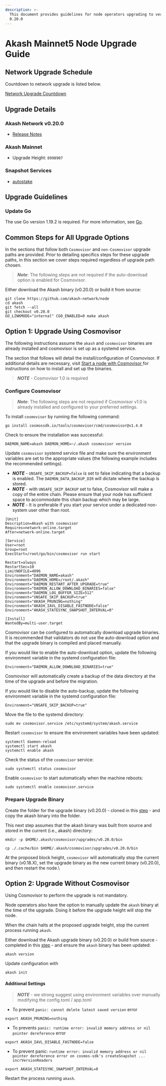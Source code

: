 ```yaml
---
description: >-
  This document provides guidelines for node operators upgrading to version
  0.20.0
---
```


# Akash Mainnet5 Node Upgrade Guide

## Network Upgrade Schedule

Countdown to network upgrade is listed below.

[Network Upgrade Countdown](https://www.mintscan.io/akash/blocks/8998907)

## Upgrade Details

### Akash Network v0.20.0

* [Release Notes](https://github.com/akash-network/node/releases/tag/v0.20.0)

### Akash Mainnet

* Upgrade Height: `8998907`

### Snapshot Services

* [autostake](https://autostake.net/networks/akash#services)

## Upgrade Guidelines

### Update Go

The use Go version 1.19.2 is required. For more information, see [Go](https://golang.org/).

## Common Steps for All Upgrade Options

In the sections that follow both `Cosmovisor` and `non-Cosmovisor` upgrade paths are provided. Prior to detailing specifics steps for these upgrade paths, in this section we cover steps required regardless of upgrade path chosen.

> _**Note**_: The following steps are not required if the auto-download option is enabled for Cosmovisor.

Either download the Akash binary (v0.20.0) or build it from source:

```
git clone https://github.com/akash-network/node
cd akash
git fetch --all
git checkout v0.20.0
GO_LINKMODE="internal" CGO_ENABLED=0 make akash
```

## Option 1: Upgrade Using Cosmovisor

The following instructions assume the `akash` and `cosmovisor` binaries are already installed and cosmovisor is set up as a systemd service.

The section that follows will detail the install/configuration of Cosmovisor. If additional details are necessary, visit [Start a node with Cosmovisor ](https://github.com/akash-network/docs/blob/anil/v3-instructions/guides/node/cosmovisor.md)for instructions on how to install and set up the binaries.

> _**NOTE**_ - Cosmovisor 1.0 is required

### Configure Cosmovisor

> _**Note**_: The following steps are not required if Cosmovisor v1.0 is already installed and configured to your preferred settings.

To install `cosmovisor` by running the following command:

```
go install cosmossdk.io/tools/cosmovisor/cmd/cosmovisor@v1.4.0 
```

Check to ensure the installation was successful:

```
DAEMON_NAME=akash DAEMON_HOME=~/.akash cosmovisor version
```

Update `cosmovisor` systemd service file and make sure the environment variables are set to the appropriate values (the following example includes the recommended settings).

* _**NOTE**_ - `UNSAFE_SKIP_BACKUP=false` is set to false indicating that a backup is enabled. The `DAEMON_DATA_BACKUP_DIR` will dictate where the backup is stored.
* _**NOTE**_ - with `UNSAFE_SKIP_BACKUP` set to false, Cosmovisor will make a copy of the entire chain. Please ensure that your node has sufficient space to accommodate this chain backup which may be large.
* _**NOTE**_ - It is preferable if you start your service under a dedicated non-system user other than root.

```
[Unit]
Description=Akash with cosmovisor
Requires=network-online.target
After=network-online.target

[Service]
User=root
Group=root
ExecStart=/root/go/bin/cosmovisor run start

Restart=always
RestartSec=10
LimitNOFILE=4096
Environment="DAEMON_NAME=akash"
Environment="DAEMON_HOME=/root/.akash"
Environment="DAEMON_RESTART_AFTER_UPGRADE=true"
Environment="DAEMON_ALLOW_DOWNLOAD_BINARIES=false"
Environment="DAEMON_LOG_BUFFER_SIZE=512"
Environment="UNSAFE_SKIP_BACKUP=true"
Environment="AKASH_PRUNING=nothing"
Environment="AKASH_IAVL_DISABLE_FASTNODE=false"
Environment="AKASH_STATESYNC_SNAPSHOT_INTERVAL=0"

[Install]
WantedBy=multi-user.target
```

Cosmovisor can be configured to automatically download upgrade binaries. It is recommended that validators do not use the auto-download option and that the upgrade binary is compiled and placed manually.

If you would like to enable the auto-download option, update the following environment variable in the systemd configuration file:

```
Environment="DAEMON_ALLOW_DOWNLOAD_BINARIES=true"
```

Cosmovisor will automatically create a backup of the data directory at the time of the upgrade and before the migration.

If you would like to disable the auto-backup, update the following environment variable in the systemd configuration file:

```
Environment="UNSAFE_SKIP_BACKUP=true"
```

Move the file to the systemd directory:

```
sudo mv cosmovisor.service /etc/systemd/system/akash.service
```

Restart `cosmovisor` to ensure the environment variables have been updated:

```
systemctl daemon-reload
systemctl start akash
systemctl enable akash
```

Check the status of the `cosmovisor` service:

```
sudo systemctl status cosmovisor
```

Enable `cosmovisor` to start automatically when the machine reboots:

```
sudo systemctl enable cosmovisor.service
```

### Prepare Upgrade Binary

Create the folder for the upgrade binary (v0.20.0) - cloned in this [step](v0.20.0-upgrade-docs.md#common-steps-for-all-upgrade-options) - and copy the akash binary into the folder.

This next step assumes that the akash binary was built from source and stored in the current (i.e., akash) directory:

```
mkdir -p $HOME/.akash/cosmovisor/upgrades/v0.20.0/bin

cp ./.cache/bin $HOME/.akash/cosmovisor/upgrades/v0.20.0/bin
```

At the proposed block height, `cosmovisor` will automatically stop the current binary (v0.18.X), set the upgrade binary as the new current binary (v0.20.0), and then restart the node.\\

## Option 2: Upgrade Without Cosmovisor

Using Cosmovisor to perform the upgrade is not mandatory.

Node operators also have the option to manually update the `akash` binary at the time of the upgrade. Doing it before the upgrade height will stop the node.

When the chain halts at the proposed upgrade height, stop the current process running `akash`.

Either download the Akash upgrade binary (v0.20.0) or build from source - completed in this [step](v0.20.0-upgrade-docs.md#common-steps-for-all-upgrade-options) - and ensure the `akash` binary has been updated:

```
akash version
```

Update configuration with

```
akash init
```

#### Additional Settings

> _**NOTE**_ - we strong suggest using environment variables over manually modifying the config.toml / app.toml

* To prevent `panic: cannot delete latest saved version` error

```
export AKASH_PRUNING=nothing
```

* To prevents `panic: runtime error: invalid memory address or nil pointer dereference` error

```
export AKASH_IAVL_DISABLE_FASTNODE=false
```

* To prevent panic: `runtime error: invalid memory address or nil pointer dereference error on cosmos-sdk's createSnapshot ... incrVersionReaders`

```
export AKASH_STATESYNC_SNAPSHOT_INTERVAL=0
```

Restart the process running `akash`.
